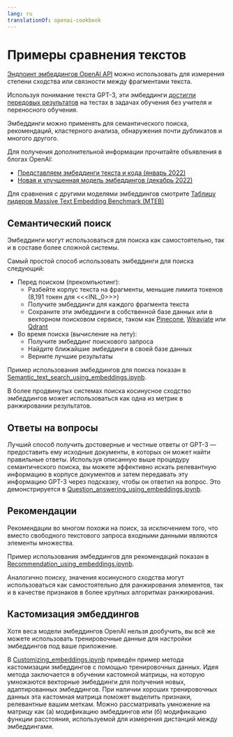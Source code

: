 ```yaml
---
lang: ru
translationOf: openai-cookbook
---
```


# Примеры сравнения текстов

[Эндпоинт эмбеддингов OpenAI API](https://beta.openai.com/docs/guides/embeddings) можно использовать для измерения степени сходства или связности между фрагментами текста.

Используя понимание текста GPT-3, эти эмбеддинги [достигли передовых результатов](https://arxiv.org/abs/2201.10005) на тестах в задачах обучения без учителя и переносного обучения.

Эмбеддинги можно применять для семантического поиска, рекомендаций, кластерного анализа, обнаружения почти дубликатов и многого другого.

Для получения дополнительной информации прочитайте объявления в блогах OpenAI:

- [Представляем эмбеддинги текста и кода (январь 2022)](https://openai.com/blog/introducing-text-and-code-embeddings/)
- [Новая и улучшенная модель эмбеддингов (декабрь 2022)](https://openai.com/blog/new-and-improved-embedding-model/)

Для сравнения с другими моделями эмбеддингов смотрите [Таблицу лидеров Massive Text Embedding Benchmark (MTEB)](https://huggingface.co/spaces/mteb/leaderboard)

## Семантический поиск

Эмбеддинги могут использоваться для поиска как самостоятельно, так и в составе более сложной системы.

Самый простой способ использовать эмбеддинги для поиска следующий:

- Перед поиском (прекомпьютинг):
  - Разбейте корпус текста на фрагменты, меньшие лимита токенов (8,191 токен для &lt;&lt;&lt;INL_0>>>)
  - Получите эмбеддинги для каждого фрагмента текста
  - Сохраните эти эмбеддинги в собственной базе данных или в векторном поисковом сервисе, таком как [Pinecone](https://www.pinecone.io), [Weaviate](https://weaviate.io) или [Qdrant](https://qdrant.tech)
- Во время поиска (вычисление на лету):
  - Получите эмбеддинг поискового запроса
  - Найдите ближайшие эмбеддинги в своей базе данных
  - Верните лучшие результаты

Пример использования эмбеддингов для поиска показан в [Semantic_text_search_using_embeddings.ipynb](https://github.com/openai/openai-cookbook/blob/main/examples/Semantic_text_search_using_embeddings.ipynb).

В более продвинутых системах поиска косинусное сходство эмбеддингов может использоваться как одна из метрик в ранжировании результатов.

## Ответы на вопросы

Лучший способ получить достоверные и честные ответы от GPT-3 — предоставить ему исходные документы, в которых он может найти правильные ответы. Используя описанную выше процедуру семантического поиска, вы можете эффективно искать релевантную информацию в корпусе документов и затем передавать эту информацию GPT-3 через подсказку, чтобы он ответил на вопрос. Это демонстрируется в [Question_answering_using_embeddings.ipynb](https://github.com/openai/openai-cookbook/blob/main/examples/Question_answering_using_embeddings.ipynb).

## Рекомендации

Рекомендации во многом похожи на поиск, за исключением того, что вместо свободного текстового запроса входными данными являются элементы множества.

Пример использования эмбеддингов для рекомендаций показан в [Recommendation_using_embeddings.ipynb](https://github.com/openai/openai-cookbook/blob/main/examples/Recommendation_using_embeddings.ipynb).

Аналогично поиску, значения косинусного сходства могут использоваться как самостоятельно для ранжирования элементов, так и в качестве признаков в более крупных алгоритмах ранжирования.

## Кастомизация эмбеддингов

Хотя веса модели эмбеддингов OpenAI нельзя дообучить, вы всё же можете использовать тренировочные данные для настройки эмбеддингов под ваше приложение.

В [Customizing_embeddings.ipynb](https://github.com/openai/openai-cookbook/blob/main/examples/Customizing_embeddings.ipynb) приведён пример метода кастомизации эмбеддингов с помощью тренировочных данных. Идея метода заключается в обучении кастомной матрицы, на которую умножаются векторные эмбеддинги для получения новых, адаптированных эмбеддингов. При наличии хороших тренировочных данных эта кастомная матрица поможет выделить признаки, релевантные вашим меткам. Можно рассматривать умножение на матрицу как (а) модификацию эмбеддингов или (б) модификацию функции расстояния, используемой для измерения дистанций между эмбеддингами.